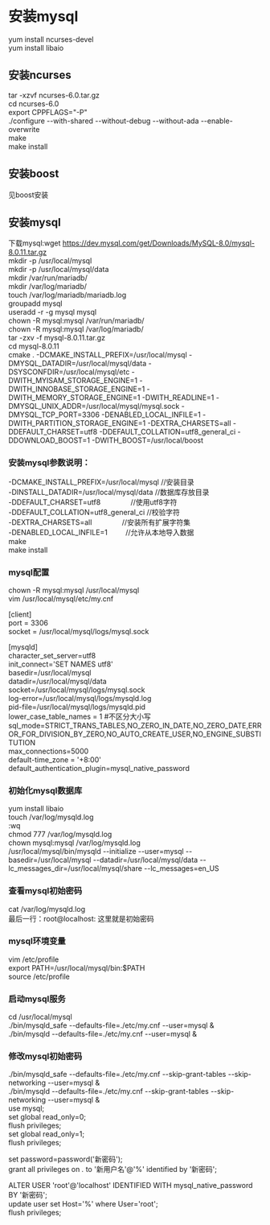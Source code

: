 # 安装mysql
yum install ncurses-devel  
yum install libaio  

## 安装ncurses
tar -xzvf ncurses-6.0.tar.gz  
cd ncurses-6.0  
export CPPFLAGS="-P"   
./configure --with-shared --without-debug --without-ada --enable-overwrite    
make  
make install  

## 安装boost
见boost安装  

## 安装mysql
下载mysql:wget https://dev.mysql.com/get/Downloads/MySQL-8.0/mysql-8.0.11.tar.gz  
mkdir -p /usr/local/mysql   
mkdir -p /usr/local/mysql/data  
mkdir /var/run/mariadb/  
mkdir /var/log/mariadb/  
touch /var/log/mariadb/mariadb.log  
groupadd mysql  
useradd -r -g mysql mysql  
chown -R mysql:mysql /var/run/mariadb/  
chown -R mysql:mysql /var/log/mariadb/  
tar -zxv -f mysql-8.0.11.tar.gz  
cd mysql-8.0.11  
cmake . -DCMAKE_INSTALL_PREFIX=/usr/local/mysql -DMYSQL_DATADIR=/usr/local/mysql/data -DSYSCONFDIR=/usr/local/mysql/etc -DWITH_MYISAM_STORAGE_ENGINE=1 -DWITH_INNOBASE_STORAGE_ENGINE=1 -DWITH_MEMORY_STORAGE_ENGINE=1 -DWITH_READLINE=1 -DMYSQL_UNIX_ADDR=/usr/local/mysql/mysql.sock -DMYSQL_TCP_PORT=3306 -DENABLED_LOCAL_INFILE=1 -DWITH_PARTITION_STORAGE_ENGINE=1 -DEXTRA_CHARSETS=all -DDEFAULT_CHARSET=utf8 -DDEFAULT_COLLATION=utf8_general_ci -DDOWNLOAD_BOOST=1 -DWITH_BOOST=/usr/local/boost  

### 安装mysql参数说明： 
-DCMAKE_INSTALL_PREFIX=/usr/local/mysql //安装目录   
-DINSTALL_DATADIR=/usr/local/mysql/data //数据库存放目录   
-DDEFAULT_CHARSET=utf8 　　　　//使用utf8字符   
-DDEFAULT_COLLATION=utf8_general_ci //校验字符   
-DEXTRA_CHARSETS=all 　　　　//安装所有扩展字符集   
-DENABLED_LOCAL_INFILE=1 　　 //允许从本地导入数据  
make  
make install  

### mysql配置
chown -R mysql:mysql /usr/local/mysql  
vim /usr/local/mysql/etc/my.cnf  

[client]  
port = 3306  
socket = /usr/local/mysql/logs/mysql.sock  

[mysqld]  
character_set_server=utf8  
init_connect='SET NAMES utf8'  
basedir=/usr/local/mysql  
datadir=/usr/local/mysql/data  
socket=/usr/local/mysql/logs/mysql.sock  
log-error=/usr/local/mysql/logs/mysqld.log  
pid-file=/usr/local/mysql/logs/mysqld.pid  
lower_case_table_names = 1 #不区分大小写  
sql_mode=STRICT_TRANS_TABLES,NO_ZERO_IN_DATE,NO_ZERO_DATE,ERROR_FOR_DIVISION_BY_ZERO,NO_AUTO_CREATE_USER,NO_ENGINE_SUBSTITUTION  
max_connections=5000  
default-time_zone = '+8:00'  
default_authentication_plugin=mysql_native_password  


### 初始化mysql数据库
yum install libaio  
touch /var/log/mysqld.log  
:wq  
chmod 777 /var/log/mysqld.log  
chown mysql:mysql /var/log/mysqld.log  
/usr/local/mysql/bin/mysqld --initialize --user=mysql --basedir=/usr/local/mysql --datadir=/usr/local/mysql/data --lc_messages_dir=/usr/local/mysql/share --lc_messages=en_US  

### 查看mysql初始密码
cat /var/log/mysqld.log  
最后一行：root@localhost: 这里就是初始密码  

### mysql环境变量 
vim /etc/profile  
export PATH=/usr/local/mysql/bin:$PATH  
source /etc/profile  

### 启动mysql服务
cd /usr/local/mysql  
./bin/mysqld_safe --defaults-file=./etc/my.cnf --user=mysql &  
./bin/mysqld --defaults-file=./etc/my.cnf --user=mysql &  

### 修改mysql初始密码
./bin/mysqld_safe --defaults-file=./etc/my.cnf --skip-grant-tables --skip-networking --user=mysql &  
./bin/mysqld --defaults-file=./etc/my.cnf --skip-grant-tables --skip-networking --user=mysql &  
use mysql;  
set global read_only=0;  
flush privileges;  
set global read_only=1;  
flush privileges;  

set password=password('新密码');  
grant all privileges on *.* to '新用户名'@'%' identified by '新密码';  

ALTER USER 'root'@'localhost' IDENTIFIED WITH mysql_native_password BY '新密码';  
update user set Host='%' where User='root';  
flush privileges;  

